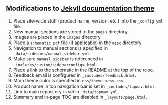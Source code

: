 Modifications to [Jekyll documentation theme](http://idratherbewriting.com/documentation-theme-jekyll/index.html)
-------------------------------------------------------------------------------------------------------------------

 1. Place site-wide stuff (product name, version, etc.) into the `_config.yml` file.
 1. New manual sections are stored in the `pages` directory.
 1. Images are placed in the `images` directory.
 1. Place a `schematic.pdf` file (if applicable) in the `misc` directory.
 1. Navigation to manual sections is specified in `_data/sidebars/manual_sidebar.yml`.
 1. Make sure `manual_sidebar` is referenced in `_includes/custom/sidebarconfigs.html`.
 1. Place a link to the schematic in the README at the top of the repo.
 1. Feedback email is configured in `_includes/feedback.html`.
 1. Main theme color is specified in `css/theme-xess.css`.
 1. Product name in top navigation bar is set in `_includes/topnav.html`.
 1. Link to main repository is set in `_data/topnav.yml`.
 1. Summary and in-page TOC are disabled in `_layouts/page.html`.
 